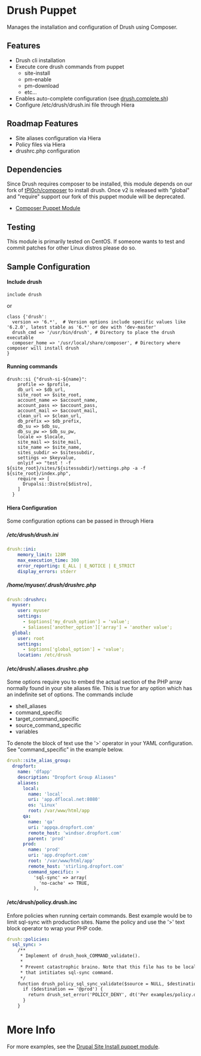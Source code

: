 Drush Puppet
===============

Manages the installation and configuration of Drush using Composer.

Features
--------

- Drush cli installation
- Execute core drush commands from puppet
    - site-install
    - pm-enable
    - pm-download
    - etc...
- Enables auto-complete configuration (see [drush.complete.sh](https://github.com/drush-ops/drush/blob/master/drush.complete.sh))
- Configure /etc/drush/drush.ini file through Hiera

Roadmap Features
----------------

- Site aliases configuration via Hiera
- Policy files via Hiera
- drushrc.php configuration

Dependencies
------------

Since Drush requires composer to be installed, this module depends on our fork of [tPl0ch/composer](https://forge.puppetlabs.com/tPl0ch/composer) to install drush. Once v2 is released with "global" and "require" support our fork of this puppet module will be deprecated.

- [Composer Puppet Module](https://github.com/coldfrontlabs/puppet-composer)

Testing
-------

This module is primarily tested on CentOS. If someone wants to test and commit patches for other Linux distros please do so.

Sample Configuration
--------------------

#### Include drush
````puppet
include drush
````

or

````puppet
class {'drush':
  version => '6.*',  # Version options include specific values like '6.2.0', latest stable as '6.*' or dev with 'dev-master'
  drush_cmd => '/usr/bin/drush', # Directory to place the drush executable
  composer_home => '/usr/local/share/composer', # Directory where composer will install drush
}
````

#### Running commands
````puppet
drush::si {"drush-si-${name}":
    profile => $profile,
    db_url => $db_url,
    site_root => $site_root,
    account_name => $account_name,
    account_pass => $account_pass,
    account_mail => $account_mail,
    clean_url => $clean_url,
    db_prefix => $db_prefix,
    db_su => $db_su,
    db_su_pw => $db_su_pw,
    locale => $locale,
    site_mail => $site_mail,
    site_name => $site_name,
    sites_subdir => $sitessubdir,
    settings => $keyvalue,
    onlyif => "test ! -f ${site_root}/sites/${sitessubdir}/settings.php -a -f ${site_root}/index.php",
    require => [
      Drupalsi::Distro[$distro],
    ]
  }
````

#### Hiera Configuration

Some configuration options can be passed in through Hiera

##### /etc/drush/drush.ini

````yaml
drush::ini:
    memory_limit: 128M
    max_execution_time: 300
    error_reporting: E_ALL | E_NOTICE | E_STRICT
    display_errors: stderr
````
##### /home/myuser/.drush/drushrc.php

````yaml
drush::drushrc:
  myuser:
    user: myuser
    settings:
      - $options['my_drush_option'] = 'value';
      - $aliases['another_option']['array'] = 'another value';
  global:
    user: root
    settings:
      - $options['global_option'] = 'value';
    location: /etc/drush
````

#### /etc/drush/<aliasgroup>.aliases.drushrc.php

Some options require you to embed the actual section of the PHP array normally found in your site aliases file.
This is true for any option which has an indefinite set of options. The commands include

- shell_aliases
- command_specific
- target_command_specific
- source_command_specific
- variables

To denote the block of text use the '>' operator in your YAML configuration. See "command_specific" in the example below.

````yaml
drush::site_alias_group:
  dropfort:
    name: 'dfapp'
    description: "Dropfort Group Aliases"
    aliases:
      local:
        name: 'local'
        uri: 'app.dflocal.net:8080'
        os: 'Linux'
        root: /var/www/html/app
      qa:
        name: 'qa'
        uri: 'appqa.dropfort.com'
        remote_host: 'windsor.dropfort.com'
        parent: 'prod'
      prod:
        name: 'prod'
        uri: 'app.dropfort.com'
        root: '/var/www/html/app'
        remote_host: 'stirling.dropfort.com'
        command_specific: >
          'sql-sync' => array(
            'no-cache' => TRUE,
          ),
````

#### /etc/drush/policy.drush.inc

Enfore policies when running certain commands. Best example would be to limit sql-sync with production sites. Name the policy and use the '>' text block operator to wrap your PHP code.

````yaml
drush::policies:
  sql_sync: >
    /**
     * Implement of drush_hook_COMMAND_validate().
     *
     * Prevent catastrophic braino. Note that this file has to be local to the machine
     * that intitiates sql-sync command.
     */
    function drush_policy_sql_sync_validate($source = NULL, $destination = NULL) {
      if ($destination == '@prod') {
        return drush_set_error('POLICY_DENY', dt('Per examples/policy.drush.inc, you may never overwrite the production database.'));
      }
    }
````

# More Info
For more examples, see the [Drupal Site Install puppet module](https://github.com/coldfrontlabs/coldfrontlabs-drupalsi).